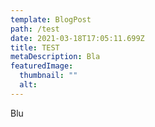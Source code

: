 ```yaml
---
template: BlogPost
path: /test
date: 2021-03-18T17:05:11.699Z
title: TEST
metaDescription: Bla
featuredImage:
  thumbnail: ""
  alt:
---
```


Blu
